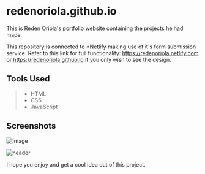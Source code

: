 # redenoriola.github.io
This is Reden Oriola's portfolio website containing the projects he had made.

This repository is connected to *Netlify making use of it's form submission service.
Refer to this link for full functionality: https://redenoriola.netlify.com or https://redenoriola.github.io if you only wish to see the design.

## Tools Used

> * HTML
> * CSS
> * JavaScript

## Screenshots

![image](https://www.dl.dropboxusercontent.com/s/xlvbum1sw51bwww/1.png)

![header](https://www.dl.dropboxusercontent.com/s/rcf5a73ss3jrnuz/2.png)

I hope you enjoy and get a cool idea out of this project.

